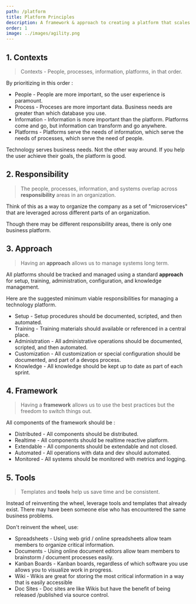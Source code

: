 ```yaml
---
path: /platform
title: Platform Principles
description: A framework & approach to creating a platform that scales.
order: 1
image: ../images/agility.png
---
```


## 1. Contexts

> Contexts - People, processes, information, platforms, in that order.  

By prioritizing in this order :

* People - People are more important, so the user experience is paramount.
* Process - Proceses are more important data. Business needs are greater than which database you use. 
* Information - Information is more important than the platform. Platforms come and go, but information can transform and go anywhere. 
* Platforms - Platforms serve the needs of information, which serve the needs of processes, which serve the need of people.

Technology serves business needs. Not the other way around. If you help the user achieve their goals, the platform is good.

## 2. Responsibility

> The people, processes, information, and  systems overlap across  **responsibility** areas in an organization.

Think of this as a way to organize the company as a set of "microservices" that are leveraged across different parts of an organization. 

Though there may be different responsibility areas, there is only one business platform. 

## 3. Approach 

> Having an **approach** allows us to manage systems long term. 

All platforms should be tracked and managed using a standard **approach** for setup, training, administration, configuration, and knowledge management.

Here are the suggested minimum viable responsibilities for managing a technology platform. 

* Setup - Setup procedures should be documented, scripted, and then automated. 
* Training - Training materials should available or referenced in a central place. 
* Administration - All administrative operations should be documented, scripted, and then automated. 
* Customization - All customization or special configuration should be documented, and part of a devops process. 
* Knowledge - All knowledge should be kept up to date as part of each sprint. 

## 4. Framework 

> Having a **framework** allows us to use the best practices but the freedom to switch things out.

All components of the framework should be :

* Distributed - All components should be distributed.
* Realtime - All components should be realtime reactive platform.
* Extendable - All components should be extendable and not closed.
* Automated - All operations with data and dev should automated.
* Monitored - All systems should be monitored with metrics and logging.


## 5. Tools 

> Templates and **tools** help us save time and be consistent.

Instead of reinventing the wheel, leverage tools and templates that already exist. There may have been someone else who has encountered the same business problems. 

Don't reinvent the wheel, use:

* Spreadsheets - Using web grid / online spreadsheets allow team members to organize critical information. 
* Documents - Using online document editors allow team members to brainstorm / document processes easily.
* Kanban Boards - Kanban boards, regardless of which software you use allows you to visualize work in progress. 
* Wiki - Wikis are great for storing the most critical information in a way that is easily accessible
* Doc Sites - Doc sites are like Wikis but have the benefit of being released /published via source control.

<!-- end -->
